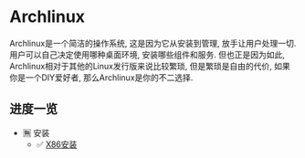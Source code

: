# Archlinux

Archlinux是一个简洁的操作系统, 这是因为它从安装到管理, 放手让用户处理一切. 用户可以自己决定使用哪种桌面环境, 安装哪些组件和服务. 但也正是因为如此, Archlinux相对于其他的Linux发行版来说比较繁琐, 但是繁琐是自由的代价, 如果你是一个DIY爱好者, 那么Archlinux是你的不二选择.

## 进度一览

- 🈚️ 安装
    - ✅ [X86安装](/os/linux/archlinux/x86-install)